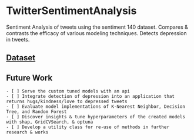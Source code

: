 # TwitterSentimentAnalysis
Sentiment Analysis of tweets using the sentiment 140 dataset. Compares &amp; contrasts the efficacy of various modeling techniques. Detects depression in tweets.

## [Dataset](https://www.kaggle.com/datasets/kazanova/sentiment140)

## Future Work
    - [ ] Serve the custom tuned models with an api
    - [ ] Integrate detection of depression into an application that returns hugs/kindness/love to depressed tweets
    - [ ] Evaluate model implementations of K-Nearest Neighbor, Decision Tree, and Random Forest
    - [ ] Discover insights & tune hyperparameters of the created models with shap, GridCVSearch, & optuna
    - [ ] Develop a utility class for re-use of methods in further research & works